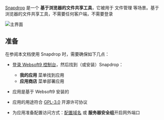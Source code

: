 [Snapdrop](https://snapdrop.net/) 是一个 **基于浏览器的文件共享工具**，它被用于 文件管理  等场景。基于浏览器的文件共享工具，不需要任何客户端，不需要登录


![主界面](https://libs.websoft9.com/Websoft9/DocsPicture/zh/snapdrop/snapdrop-gui-websoft9.png)


## 准备

在参阅本文档使用 Snapdrop 时，需要确保如下几点：

- [登录 Websoft9 控制台](./login-console)，然后找到（或安装）Snapdrop：
  - **我的应用** 菜单找到应用 
  - **应用商店** 菜单部署应用

- 应用是基于 Websoft9 安装的


- 应用的用途符合 [GPL-3.0](https://opensource.org/licenses/GPL-3.0) 开源许可协议


- 为应用准备配置访问方式：[配置域名](./domain-set) 或 **服务器安全组**开启网外端口